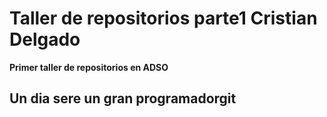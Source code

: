 # Taller de repositorios parte1 Cristian Delgado

**Primer taller de repositorios en ADSO**

## Un dia sere un gran programadorgit
